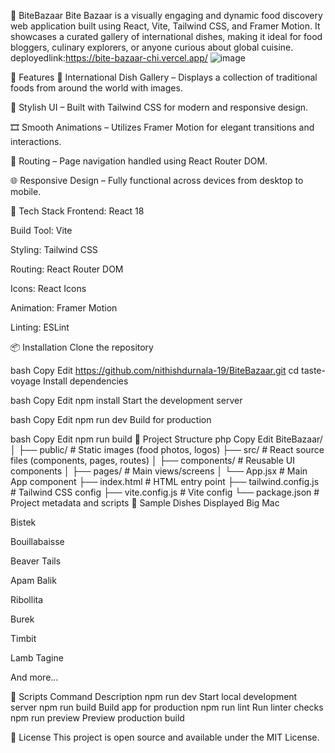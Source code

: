 🧭 BiteBazaar
Bite Bazaar is a visually engaging and dynamic food discovery web application built using React, Vite, Tailwind CSS, and Framer Motion. It showcases a curated gallery of international dishes, making it ideal for food bloggers, culinary explorers, or anyone curious about global cuisine.
deployedlink:https://bite-bazaar-chi.vercel.app/
![image](https://github.com/user-attachments/assets/54b7bf38-357d-48c0-87f8-c8b42ae2499f)

🌟 Features
🍲 International Dish Gallery – Displays a collection of traditional foods from around the world with images.

🎨 Stylish UI – Built with Tailwind CSS for modern and responsive design.

🎞️ Smooth Animations – Utilizes Framer Motion for elegant transitions and interactions.

🧭 Routing – Page navigation handled using React Router DOM.

🌐 Responsive Design – Fully functional across devices from desktop to mobile.

🔧 Tech Stack
Frontend: React 18

Build Tool: Vite

Styling: Tailwind CSS

Routing: React Router DOM

Icons: React Icons

Animation: Framer Motion

Linting: ESLint

📦 Installation
Clone the repository

bash
Copy
Edit
https://github.com/nithishdurnala-19/BiteBazaar.git
cd taste-voyage
Install dependencies

bash
Copy
Edit
npm install
Start the development server

bash
Copy
Edit
npm run dev
Build for production

bash
Copy
Edit
npm run build
📁 Project Structure
php
Copy
Edit
BiteBazaar/
│
├── public/                 # Static images (food photos, logos)
├── src/                    # React source files (components, pages, routes)
│   ├── components/         # Reusable UI components
│   ├── pages/              # Main views/screens
│   └── App.jsx             # Main App component
├── index.html              # HTML entry point
├── tailwind.config.js      # Tailwind CSS config
├── vite.config.js          # Vite config
└── package.json            # Project metadata and scripts
📸 Sample Dishes Displayed
Big Mac

Bistek

Bouillabaisse

Beaver Tails

Apam Balik

Ribollita

Burek

Timbit

Lamb Tagine

And more...

🧪 Scripts
Command	Description
npm run dev	Start local development server
npm run build	Build app for production
npm run lint	Run linter checks
npm run preview	Preview production build

📜 License
This project is open source and available under the MIT License.

